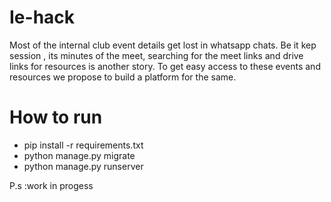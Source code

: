 # Ie-hack
Most of the internal club event details get lost in whatsapp chats. Be it kep session , its minutes of the meet, searching for the meet links and drive links for resources is another story. To get easy access to these events and resources we propose to build a platform for the same.
# How to run
- pip install -r requirements.txt
- python manage.py migrate
- python manage.py runserver

P.s :work in progess
